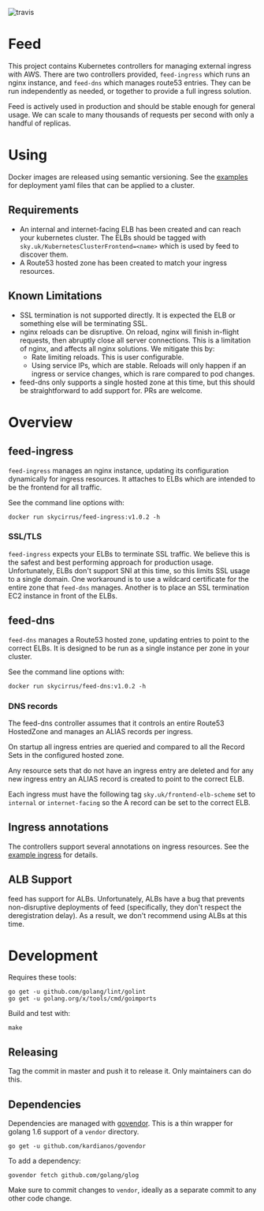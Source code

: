 ![travis](https://travis-ci.org/sky-uk/feed.svg?branch=master)

# Feed

This project contains Kubernetes controllers for managing external ingress with AWS. There are two controllers provided,
`feed-ingress` which runs an nginx instance, and `feed-dns` which manages route53 entries. They can be run independently
as needed, or together to provide a full ingress solution.

Feed is actively used in production and should be stable enough for general usage. We can scale to many thousands of
requests per second with only a handful of replicas.

# Using

Docker images are released using semantic versioning. See the [examples](examples/) for deployment yaml files that
can be applied to a cluster.

## Requirements

* An internal and internet-facing ELB has been created and can reach your kubernetes cluster. The ELBs should be tagged with `sky.uk/KubernetesClusterFrontend=<name>` which is used by feed to discover them.
* A Route53 hosted zone has been created to match your ingress resources.

## Known Limitations

* SSL termination is not supported directly. It is expected the ELB or something else will be terminating SSL.
* nginx reloads can be disruptive. On reload, nginx will finish in-flight requests, then abruptly
  close all server connections. This is a limitation of nginx, and affects all nginx solutions. We mitigate this by:
    * Rate limiting reloads. This is user configurable.
    * Using service IPs, which are stable. Reloads will only happen if an ingress or service changes, which is rare
      compared to pod changes.
* feed-dns only supports a single hosted zone at this time, but this should be straightforward to add support for.
  PRs are welcome.

# Overview

## feed-ingress

`feed-ingress` manages an nginx instance, updating its configuration dynamically for ingress resources. It attaches to
ELBs which are intended to be the frontend for all traffic.

See the command line options with:

    docker run skycirrus/feed-ingress:v1.0.2 -h

### SSL/TLS

`feed-ingress` expects your ELBs to terminate SSL traffic. We believe this is the safest and best performing
approach for production usage. Unfortunately, ELBs don't support SNI at this time, so this limits SSL usage to
a single domain. One workaround is to use a wildcard certificate for the entire zone that `feed-dns` manages.
Another is to place an SSL termination EC2 instance in front of the ELBs.

## feed-dns

`feed-dns` manages a Route53 hosted zone, updating entries to point to the correct ELBs. It is designed to be run as a
single instance per zone in your cluster.

See the command line options with:

    docker run skycirrus/feed-dns:v1.0.2 -h
   
### DNS records

The feed-dns controller assumes that it controls an entire Route53 HostedZone and manages an ALIAS records per
ingress.

On startup all ingress entries are queried and compared to all the Record Sets in the
configured hosted zone.

Any resource sets that do not have an ingress entry are deleted and for any new ingress entry an ALIAS record is created
to point to the correct ELB.

Each ingress must have the following tag `sky.uk/frontend-elb-scheme` set to `internal` or `internet-facing` so the A
record can be set to the correct ELB.

## Ingress annotations

The controllers support several annotations on ingress resources. See the [example ingress](examples/ingress.yml) for details.

## ALB Support

feed has support for ALBs. Unfortunately, ALBs have a bug that prevents non-disruptive deployments of feed (specifically,
they don't respect the deregistration delay). As a result, we don't recommend using ALBs at this time.

# Development

Requires these tools:

    go get -u github.com/golang/lint/golint
    go get -u golang.org/x/tools/cmd/goimports
    
Build and test with:

    make
    
## Releasing

Tag the commit in master and push it to release it. Only maintainers can do this.

## Dependencies

Dependencies are managed with [govendor](https://github.com/kardianos/govendor). 
This is a thin wrapper for golang 1.6 support of a `vendor` directory.

    go get -u github.com/kardianos/govendor

To add a dependency:

    govendor fetch github.com/golang/glog

Make sure to commit changes to `vendor`, ideally as a separate commit to any other code change.

